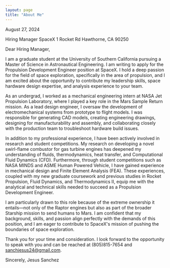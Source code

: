 ```yaml
---
layout: page
title: "About Me"
---
```


August 27, 2024 

Hiring Manager 
SpaceX 
1 Rocket Rd 
Hawthorne, CA 90250 

Dear Hiring Manager, 

I am a graduate student at the University of Southern California pursuing a Master of Science in Astronautical Engineering. I am writing to apply for the Propulsion Development Engineer position at SpaceX. I hold a deep passion for the field of space exploration, specifically in the area of propulsion, and I am excited about the opportunity to contribute my leadership skills, space hardware design expertise, and analysis experience to your team. 

As an undergrad, I worked as a mechanical engineering intern at NASA Jet Propulsion Laboratory, where I played a key role in the Mars Sample Return mission. As a lead design engineer, I oversaw the development of electromechanical systems from prototype to flight models. I was responsible for generating CAD models, creating engineering drawings, designing for manufacturability and assembly, and collaborating closely with the production team to troubleshoot hardware build issues.

In addition to my professional experience, I have been actively involved in research and student competitions. My research on developing a novel swirl-flame combustor for gas turbine engines has deepened my understanding of fluids, thermodynamics, heat transfer, and Computational Fluid Dynamics (CFD). Furthermore, through student competitions such as NASA MINDS and ASME Human Powered Vehicle, I have gained experience in mechanical design and Finite Element Analysis (FEA). These experiences, coupled with my new graduate coursework and previous studies in Rocket Propulsion, Fluid Dynamics, and Thermodynamics II, equip me with the analytical and technical skills needed to succeed as a Propulsion Development Engineer. 

I am particularly drawn to this role because of the extreme ownership it entails—not only of the Raptor engines but also as part of the broader Starship mission to send humans to Mars. I am confident that my background, skills, and passion align perfectly with the demands of this position, and I am eager to contribute to SpaceX's mission of pushing the boundaries of space exploration.

Thank you for your time and consideration. I look forward to the opportunity to speak with you and can be reached at (805)815-7654 and sanchjesus24@gmail.com. 

Sincerely, 
Jesus Sanchez 
